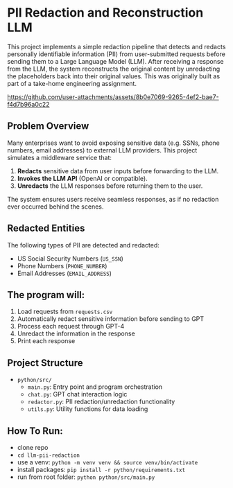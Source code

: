 # PII Redaction and Reconstruction LLM

This project implements a simple redaction pipeline that detects and redacts personally identifiable information (PII) from user-submitted requests before sending them to a Large Language Model (LLM). After receiving a response from the LLM, the system reconstructs the original content by unredacting the placeholders back into their original values. This was originally built as part of a take-home engineering assignment.

https://github.com/user-attachments/assets/8b0e7069-9265-4ef2-bae7-f4d7b96a0c22

## Problem Overview

Many enterprises want to avoid exposing sensitive data (e.g. SSNs, phone numbers, email addresses) to external LLM providers. This project simulates a middleware service that:

1. **Redacts** sensitive data from user inputs before forwarding to the LLM.
2. **Invokes the LLM API** (OpenAI or compatible).
3. **Unredacts** the LLM responses before returning them to the user.

The system ensures users receive seamless responses, as if no redaction ever occurred behind the scenes.

## Redacted Entities

The following types of PII are detected and redacted:

- US Social Security Numbers (`US_SSN`)
- Phone Numbers (`PHONE_NUMBER`)
- Email Addresses (`EMAIL_ADDRESS`)

## The program will:
1. Load requests from `requests.csv`
2. Automatically redact sensitive information before sending to GPT
3. Process each request through GPT-4
4. Unredact the information in the response
5. Print each response

## Project Structure

- `python/src/`
  - `main.py`: Entry point and program orchestration
  - `chat.py`: GPT chat interaction logic
  - `redactor.py`: PII redaction/unredaction functionality
  - `utils.py`: Utility functions for data loading

## How To Run:
- clone repo
- `cd llm-pii-redaction`
- use a venv: `python -m venv venv && source venv/bin/activate`
- install packages: `pip install -r python/requirements.txt`
- run from root folder: `python python/src/main.py`
